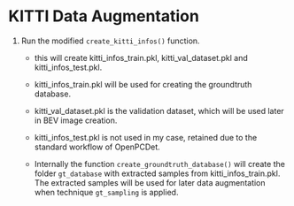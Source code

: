 # KITTI Data Augmentation

1. Run the modified `create_kitti_infos()` function.
    * this will create kitti_infos_train.pkl, kitti_val_dataset.pkl and kitti_infos_test.pkl.
    * kitti_infos_train.pkl will be used for creating the groundtruth database. 
    * kitti_val_dataset.pkl is the validation dataset, which will be used later in BEV image creation.
    * kitti_infos_test.pkl is not used in my case, retained due to the standard workflow of OpenPCDet.

    * Internally the function `create_groundtruth_database()` will create the folder `gt_database` with extracted samples from kitti_infos_train.pkl. The extracted samples will be used for later data augmentation when technique `gt_sampling` is applied.
